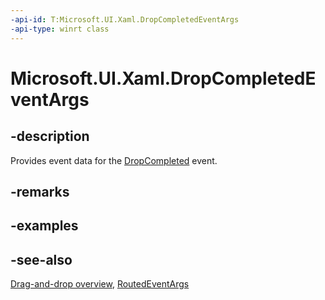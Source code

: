 ```yaml
---
-api-id: T:Microsoft.UI.Xaml.DropCompletedEventArgs
-api-type: winrt class
---
```


<!-- Class syntax.
public class DropCompletedEventArgs : Windows.UI.Xaml.RoutedEventArgs, Windows.UI.Xaml.IDropCompletedEventArgs
-->

# Microsoft.UI.Xaml.DropCompletedEventArgs

## -description
Provides event data for the [DropCompleted](uielement_dropcompleted.md) event.

## -remarks

## -examples

## -see-also

[Drag-and-drop overview](/windows/uwp/design/input/drag-and-drop), [RoutedEventArgs](routedeventargs.md)
